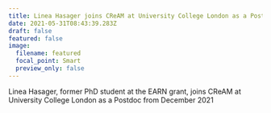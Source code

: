 ```yaml
---
title: Linea Hasager joins CReAM at University College London as a Postdoc
date: 2021-05-31T08:43:39.283Z
draft: false
featured: false
image:
  filename: featured
  focal_point: Smart
  preview_only: false
---
```

Linea Hasager, former PhD student at the EARN grant, joins CReAM at University College London as a Postdoc from December 2021